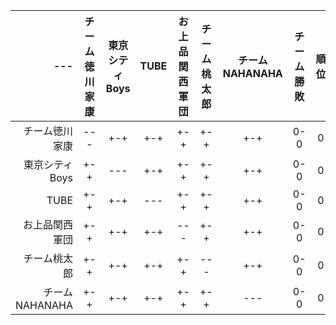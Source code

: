 | --- | チーム徳川家康 | 東京シティBoys | TUBE | お上品関西軍団 | チーム桃太郎 | チームNAHANAHA | チーム勝敗 | 順位|
| ----: | :---: | :---: | :---: | :---: | :---: | :---: | :---: | :---: |
| チーム徳川家康 | --- | +-+ | +-+ | +-+ | +-+ | +-+ | 0-0 | 0 |
| 東京シティBoys | +-+ | --- | +-+ | +-+ | +-+ | +-+ | 0-0 | 0 |
| TUBE | +-+ | +-+ | --- | +-+ | +-+ | +-+ | 0-0 | 0 |
| お上品関西軍団 | +-+ | +-+ | +-+ | --- | +-+ | +-+ | 0-0 | 0 |
| チーム桃太郎 | +-+ | +-+ | +-+ | +-+ | --- | +-+ | 0-0 | 0 |
| チームNAHANAHA | +-+ | +-+ | +-+ | +-+ | +-+ | --- | 0-0 | 0 |
